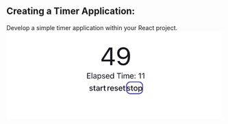 ## Creating a Timer Application:

Develop a simple timer application within your React project.
![alt text](image-1.png)
